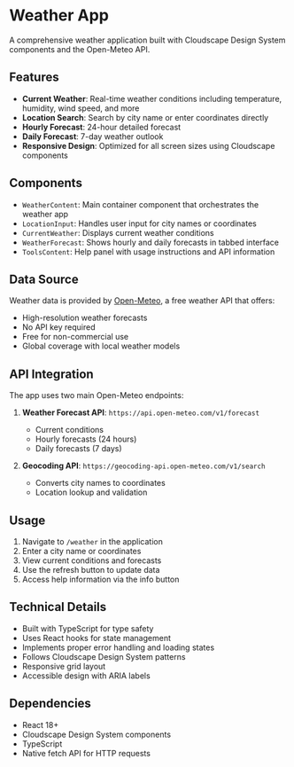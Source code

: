 # Weather App

A comprehensive weather application built with Cloudscape Design System components and the Open-Meteo API.

## Features

- **Current Weather**: Real-time weather conditions including temperature, humidity, wind speed, and more
- **Location Search**: Search by city name or enter coordinates directly
- **Hourly Forecast**: 24-hour detailed forecast
- **Daily Forecast**: 7-day weather outlook
- **Responsive Design**: Optimized for all screen sizes using Cloudscape components

## Components

- `WeatherContent`: Main container component that orchestrates the weather app
- `LocationInput`: Handles user input for city names or coordinates
- `CurrentWeather`: Displays current weather conditions
- `WeatherForecast`: Shows hourly and daily forecasts in tabbed interface
- `ToolsContent`: Help panel with usage instructions and API information

## Data Source

Weather data is provided by [Open-Meteo](https://open-meteo.com/), a free weather API that offers:

- High-resolution weather forecasts
- No API key required
- Free for non-commercial use
- Global coverage with local weather models

## API Integration

The app uses two main Open-Meteo endpoints:

1. **Weather Forecast API**: `https://api.open-meteo.com/v1/forecast`

   - Current conditions
   - Hourly forecasts (24 hours)
   - Daily forecasts (7 days)

2. **Geocoding API**: `https://geocoding-api.open-meteo.com/v1/search`
   - Converts city names to coordinates
   - Location lookup and validation

## Usage

1. Navigate to `/weather` in the application
2. Enter a city name or coordinates
3. View current conditions and forecasts
4. Use the refresh button to update data
5. Access help information via the info button

## Technical Details

- Built with TypeScript for type safety
- Uses React hooks for state management
- Implements proper error handling and loading states
- Follows Cloudscape Design System patterns
- Responsive grid layout
- Accessible design with ARIA labels

## Dependencies

- React 18+
- Cloudscape Design System components
- TypeScript
- Native fetch API for HTTP requests
